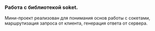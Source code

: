 ### Работа с библиотекой soket.

Мини-проект реализован для понимания основ работы с сокетами, маршрутизация запроса от клиента, генерация ответа от сервера.
